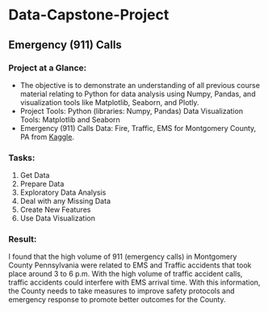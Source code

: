 # Data-Capstone-Project
## Emergency (911) Calls 

### Project at a Glance:
- The objective is to demonstrate an understanding of all previous course material relating to Python for data analysis using Numpy, Pandas, and  visualization tools like Matplotlib, Seaborn, and Plotly.  
- Project Tools: Python (libraries: Numpy, Pandas) Data Visualization Tools: Matplotlib and Seaborn 
- Emergency (911) Calls Data: Fire, Traffic, EMS for Montgomery County, PA from [Kaggle](https://www.kaggle.com/datasets/mchirico/montcoalert). 

### Tasks:
1. Get Data 
2. Prepare Data 
3. Exploratory Data Analysis 
4. Deal with any Missing Data 
5. Create New Features 
6. Use Data Visualization

### Result:
I found that the high volume of 911 (emergency calls) in Montgomery County Pennsylvania were related to EMS and Traffic accidents that took place around 3 to 6 p.m. With the high volume of traffic accident calls, traffic accidents could interfere with EMS arrival time. With this information, the County needs to take measures to improve safety protocols and emergency response to promote better outcomes for the County.
